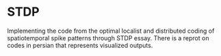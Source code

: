 # STDP
Implementing the code from the optimal localist and distributed coding of spatiotemporal spike patterns through STDP essay. There is a reprot on codes in persian that represents visualized outputs. 

